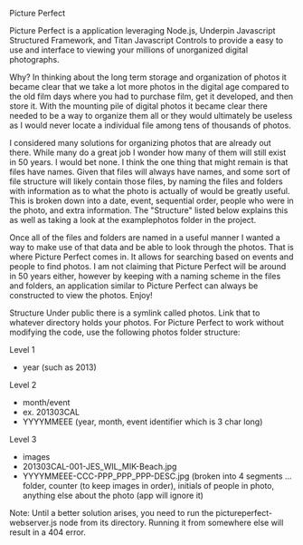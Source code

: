 Picture Perfect

Picture Perfect is a application leveraging Node.js, Underpin Javascript Structured Framework, and Titan Javascript Controls to provide a easy to use and interface to viewing your millions of unorganized digital photographs. 

Why?
In thinking about the long term storage and organization of photos it became clear that we take a lot more photos in the digital age compared to the old film days where you had to purchase film, get it developed, and then store it.  With the mounting pile of digital photos it became clear there needed to be a way to organize them all or they would ultimately be useless as I would never locate a individual file among tens of thousands of photos.  

I considered many solutions for organizing photos that are already out there.  While many do a great job I wonder how many of them will still exist in 50 years.  I would bet none.  I think the one thing that might remain is that files have names.  Given that files will always have names, and some sort of file structure will likely contain those files, by naming the files and folders with information as to what the photo is actually of would be greatly useful.  This is broken down into a date, event, sequential order, people who were in the photo, and extra information.  The "Structure" listed below explains this as well as taking a look at the examplephotos folder in the project.

Once all of the files and folders are named in a useful manner I wanted a way to make use of that data and be able to look through the photos.  That is where Picture Perfect comes in.  It allows for searching based on events and people to find photos.  I am not claiming that Picture Perfect will be around in 50 years either, however by keeping with a naming scheme in the files and folders, an application similar to Picture Perfect can always be constructed to view the photos.  Enjoy!

Structure
Under public there is a symlink called photos.  Link that to whatever directory holds your photos.  For Picture Perfect to work without modifying the code, use the following photos folder structure:

Level 1
- year (such as 2013)

Level 2
- month/event
- ex. 201303CAL
- YYYYMMEEE (year, month, event identifier which is 3 char long)

Level 3
- images
- 201303CAL-001-JES_WIL_MIK-Beach.jpg
- YYYYMMEEE-CCC-PPP_PPP_PPP-DESC.jpg (broken into 4 segments ... folder, counter (to keep images in order), initials of people in photo, anything else about the photo (app will ignore it)

Note:
Until a better solution arises, you need to run the pictureperfect-webserver.js node from its directory.  Running it from somewhere else will result in a 404 error.

